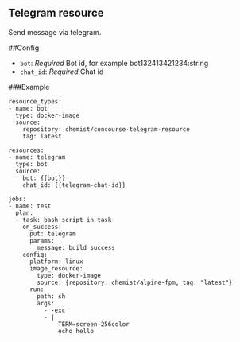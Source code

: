 ## Telegram resource
Send message via telegram.

##Config
* `bot`: *Required* Bot id, for example bot132413421234:string
* `chat_id`: *Required* Chat id

###Example
```
resource_types:
- name: bot
  type: docker-image
  source:
    repository: chemist/concourse-telegram-resource
    tag: latest

resources:
- name: telegram
  type: bot
  source:
    bot: {{bot}}
    chat_id: {{telegram-chat-id}}

jobs:
- name: test
  plan:
  - task: bash script in task
    on_success:
      put: telegram
      params:
        message: build success
    config:
      platform: linux
      image_resource:
        type: docker-image
        source: {repository: chemist/alpine-fpm, tag: "latest"}
      run:
        path: sh
        args:
          - -exc
          - |
              TERM=screen-256color
              echo hello

```
